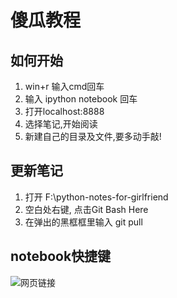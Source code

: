 
# 傻瓜教程

## 如何开始
   1. win+r  输入cmd回车
   2. 输入 ipython notebook 回车
   3. 打开localhost:8888
   4. 选择笔记,开始阅读
   5. 新建自己的目录及文件,要多动手敲!

## 更新笔记
   1. 打开 F:\python-notes-for-girlfriend
   2. 空白处右键, 点击Git Bash Here
   3. 在弹出的黑框框里输入 git pull

## notebook快捷键
   ![网页链接](https://blog.csdn.net/eswai/article/details/53642802) 
